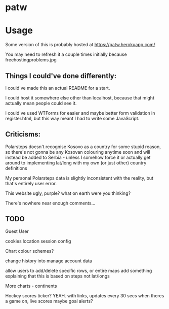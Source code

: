 # patw

# Usage

Some version of this is probably hosted at https://patw.herokuapp.com/

You may need to refresh it a couple times initially because freehostingproblems.jpg


## Things I could've done differently:

I could've made this an actual README for a start.

I could host it somewhere else other than localhost, because that might actually mean people could see it.

I could've used WTForms for easier and maybe better form validation in register.html, but this way meant I had to write some JavaScript.

## Criticisms:

Polarsteps doesn't recognise Kosovo as a country for some stupid reason, so there's not gonna be any Kosovan colouring anytime soon and will instead be added to Serbia - unless I somehow force it or actually get around to implementing lat/long with my own (or just other) country definitions

My personal Polarsteps data is slightly inconsistent with the reality, but that's entirely user error.

This website ugly, purple? what on earth were you thinking?

There's nowhere near enough comments...

## TODO

Guest User

cookies
location
session config

Chart colour schemes?

change history into manage account data

allow users to add/delete specific rows, or entire maps
add something explaining that this is based on steps not lat/longs

More charts -
continents

Hockey scores ticker? YEAH. with links, updates every 30 secs when theres a game on, live scores
maybe goal alerts?

